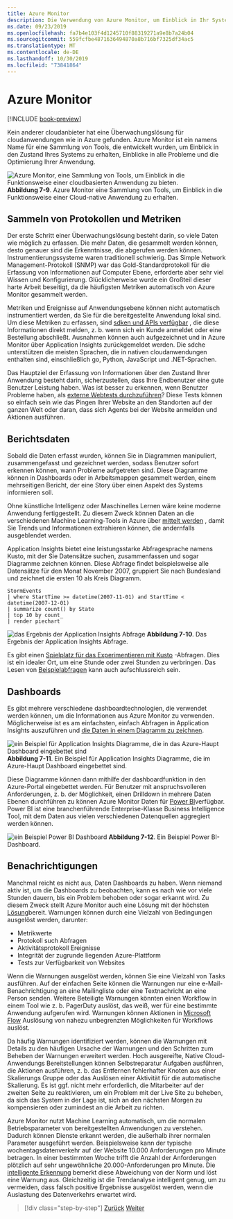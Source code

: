 ```yaml
---
title: Azure Monitor
description: Die Verwendung von Azure Monitor, um Einblick in Ihr System zu erhalten, wird ausgeführt.
ms.date: 09/23/2019
ms.openlocfilehash: fa7b4e103f4d1245710f88319271a9e8b7a24b04
ms.sourcegitcommit: 559fcfbe4871636494870a8b716bf7325df34ac5
ms.translationtype: MT
ms.contentlocale: de-DE
ms.lasthandoff: 10/30/2019
ms.locfileid: "73841864"
---
```

# <a name="azure-monitor"></a>Azure Monitor

[!INCLUDE [book-preview](../../../includes/book-preview.md)]

Kein anderer cloudanbieter hat eine Überwachungslösung für cloudanwendungen wie in Azure gefunden. Azure Monitor ist ein namens Name für eine Sammlung von Tools, die entwickelt wurden, um Einblick in den Zustand Ihres Systems zu erhalten, Einblicke in alle Probleme und die Optimierung Ihrer Anwendung.

![Azure Monitor, eine Sammlung von Tools, um Einblick in die Funktionsweise einer cloudbasierten Anwendung zu bieten.](./media/azure-monitor.png)
**Abbildung 7-9**. Azure Monitor eine Sammlung von Tools, um Einblick in die Funktionsweise einer Cloud-native Anwendung zu erhalten.

## <a name="gathering-logs-and-metrics"></a>Sammeln von Protokollen und Metriken

Der erste Schritt einer Überwachungslösung besteht darin, so viele Daten wie möglich zu erfassen. Die mehr Daten, die gesammelt werden können, desto genauer sind die Erkenntnisse, die abgerufen werden können. Instrumentierungssysteme waren traditionell schwierig. Das Simple Network Management-Protokoll (SNMP) war das Gold-Standardprotokoll für die Erfassung von Informationen auf Computer Ebene, erforderte aber sehr viel Wissen und Konfigurierung. Glücklicherweise wurde ein Großteil dieser harte Arbeit beseitigt, da die häufigsten Metriken automatisch von Azure Monitor gesammelt werden.

Metriken und Ereignisse auf Anwendungsebene können nicht automatisch instrumentiert werden, da Sie für die bereitgestellte Anwendung lokal sind. Um diese Metriken zu erfassen, sind [sdken und APIs verfügbar](https://docs.microsoft.com/azure/azure-monitor/app/api-custom-events-metrics) , die diese Informationen direkt melden, z. b. wenn sich ein Kunde anmeldet oder eine Bestellung abschließt. Ausnahmen können auch aufgezeichnet und in Azure Monitor über Application Insights zurückgemeldet werden. Die sdche unterstützen die meisten Sprachen, die in nativen cloudanwendungen enthalten sind, einschließlich go, Python, JavaScript und .NET-Sprachen.

Das Hauptziel der Erfassung von Informationen über den Zustand Ihrer Anwendung besteht darin, sicherzustellen, dass Ihre Endbenutzer eine gute Benutzer Leistung haben. Was ist besser zu erkennen, wenn Benutzer Probleme haben, als [externe Webtests durchzuführen](https://docs.microsoft.com/azure/azure-monitor/app/monitor-web-app-availability)? Diese Tests können so einfach sein wie das Pingen Ihrer Website an den Standorten auf der ganzen Welt oder daran, dass sich Agents bei der Website anmelden und Aktionen ausführen.

## <a name="reporting-data"></a>Berichtsdaten

Sobald die Daten erfasst wurden, können Sie in Diagrammen manipuliert, zusammengefasst und gezeichnet werden, sodass Benutzer sofort erkennen können, wann Probleme aufgetreten sind. Diese Diagramme können in Dashboards oder in Arbeitsmappen gesammelt werden, einem mehrseitigen Bericht, der eine Story über einen Aspekt des Systems informieren soll.

Ohne künstliche Intelligenz oder Maschinelles Lernen wäre keine moderne Anwendung fertiggestellt. Zu diesem Zweck können Daten an die verschiedenen Machine Learning-Tools in Azure über [mittelt werden](https://www.youtube.com/watch?v=Cuza-I1g9tw) , damit Sie Trends und Informationen extrahieren können, die andernfalls ausgeblendet werden.

Application Insights bietet eine leistungsstarke Abfragesprache namens Kusto, mit der Sie Datensätze suchen, zusammenfassen und sogar Diagramme zeichnen können. Diese Abfrage findet beispielsweise alle Datensätze für den Monat November 2007, gruppiert Sie nach Bundesland und zeichnet die ersten 10 als Kreis Diagramm.

```
StormEvents
| where StartTime >= datetime(2007-11-01) and StartTime < datetime(2007-12-01)
| summarize count() by State
| top 10 by count_
| render piechart
```

![das Ergebnis der Application Insights Abfrage](./media/azure-monitor.png)
**Abbildung 7-10**. Das Ergebnis der Application Insights Abfrage.

Es gibt einen [Spielplatz für das Experimentieren mit Kusto](https://dataexplorer.azure.com/clusters/help/databases/Samples) -Abfragen. Dies ist ein idealer Ort, um eine Stunde oder zwei Stunden zu verbringen. Das Lesen von [Beispielabfragen](https://docs.microsoft.com/azure/kusto/query/samples) kann auch aufschlussreich sein.

## <a name="dashboards"></a>Dashboards

Es gibt mehrere verschiedene dashboardtechnologien, die verwendet werden können, um die Informationen aus Azure Monitor zu verwenden. Möglicherweise ist es am einfachsten, einfach Abfragen in Application Insights auszuführen und [die Daten in einem Diagramm zu zeichnen](https://docs.microsoft.com/azure/azure-monitor/learn/tutorial-app-dashboards).

![ein Beispiel für Application Insights Diagramme, die in das Azure-Haupt Dashboard eingebettet sind](./media/azure-monitor.png)
**Abbildung 7-11**. Ein Beispiel für Application Insights Diagramme, die im Azure-Haupt Dashboard eingebettet sind.

Diese Diagramme können dann mithilfe der dashboardfunktion in den Azure-Portal eingebettet werden. Für Benutzer mit anspruchsvolleren Anforderungen, z. b. der Möglichkeit, einen Drilldown in mehrere Daten Ebenen durchführen zu können Azure Monitor Daten für [Power BI](https://powerbi.microsoft.com/)verfügbar. Power BI ist eine branchenführende Enterprise-Klasse Business Intelligence Tool, mit dem Daten aus vielen verschiedenen Datenquellen aggregiert werden können.

![ein Beispiel Power BI Dashboard](./media/azure-monitor.png)
**Abbildung 7-12**. Ein Beispiel Power BI-Dashboard.

## <a name="alerts"></a>Benachrichtigungen

Manchmal reicht es nicht aus, Daten Dashboards zu haben. Wenn niemand aktiv ist, um die Dashboards zu beobachten, kann es nach wie vor viele Stunden dauern, bis ein Problem behoben oder sogar erkannt wird. Zu diesem Zweck stellt Azure Monitor auch eine Lösung mit der höchsten [Lösung](https://docs.microsoft.com/azure/azure-monitor/platform/alerts-overview)bereit. Warnungen können durch eine Vielzahl von Bedingungen ausgelöst werden, darunter:

- Metrikwerte
- Protokoll such Abfragen
- Aktivitätsprotokoll Ereignisse
- Integrität der zugrunde liegenden Azure-Plattform
- Tests zur Verfügbarkeit von Websites

Wenn die Warnungen ausgelöst werden, können Sie eine Vielzahl von Tasks ausführen. Auf der einfachen Seite können die Warnungen nur eine e-Mail-Benachrichtigung an eine Mailingliste oder eine Textnachricht an eine Person senden. Weitere Beteiligte Warnungen könnten einen Workflow in einem Tool wie z. b. PagerDuty auslöst, das weiß, wer für eine bestimmte Anwendung aufgerufen wird. Warnungen können Aktionen in [Microsoft Flow](https://flow.microsoft.com/) Auslösung von nahezu unbegrenzten Möglichkeiten für Workflows auslöst.

Da häufig Warnungen identifiziert werden, können die Warnungen mit Details zu den häufigen Ursache der Warnungen und den Schritten zum Beheben der Warnungen erweitert werden. Hoch ausgereifte, Native Cloud-Anwendungs Bereitstellungen können Selbstreparatur Aufgaben ausführen, die Aktionen ausführen, z. b. das Entfernen fehlerhafter Knoten aus einer Skalierungs Gruppe oder das Auslösen einer Aktivität für die automatische Skalierung. Es ist ggf. nicht mehr erforderlich, die Mitarbeiter auf der zweiten Seite zu reaktivieren, um ein Problem mit der Live Site zu beheben, da sich das System in der Lage ist, sich an den nächsten Morgen zu kompensieren oder zumindest an die Arbeit zu richten.

Azure Monitor nutzt Machine Learning automatisch, um die normalen Betriebsparameter von bereitgestellten Anwendungen zu verstehen. Dadurch können Dienste erkannt werden, die außerhalb ihrer normalen Parameter ausgeführt werden. Beispielsweise kann der typische wochentagsdatenverkehr auf der Website 10.000 Anforderungen pro Minute betragen. In einer bestimmten Woche trifft die Anzahl der Anforderungen plötzlich auf sehr ungewöhnliche 20.000-Anforderungen pro Minute. Die [intelligente Erkennung](https://docs.microsoft.com/azure/azure-monitor/app/proactive-diagnostics) bemerkt diese Abweichung von der Norm und löst eine Warnung aus. Gleichzeitig ist die Trendanalyse intelligent genug, um zu vermeiden, dass falsch positive Ergebnisse ausgelöst werden, wenn die Auslastung des Datenverkehrs erwartet wird.

>[!div class="step-by-step"]
>[Zurück](monitoring-azure-kubernetes.md)
>[Weiter](identity.md)
